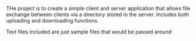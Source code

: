 THe project is to create a simple client and server application that allows file exchange between clients via a directory stored in the server. Includes both uploading and downloading functions.

Text files included are just sample files that would be passed around
